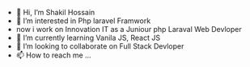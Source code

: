 - 👋 Hi, I’m Shakil Hossain
- 👀 I’m interested in Php laravel Framwork
- now i work on Innovation IT as a Juniour php Laraval Web Devloper 
- 🌱 I’m currently learning Vanila JS, React JS
- 💞️ I’m looking to collaborate on Full Stack Devloper
- 📫 How to reach me ...

<!---
shakil10sk/shakil10sk is a ✨ special ✨ repository because its `README.md` (this file) appears on your GitHub profile.
You can click the Preview link to take a look at your changes.
--->
